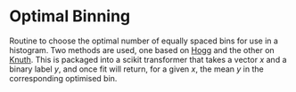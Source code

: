 # Optimal Binning

Routine to choose the optimal number of equally spaced bins for use in a histogram. Two methods are used, one based on [Hogg](https://arxiv.org/abs/0807.4820) and the other on [Knuth](https://arxiv.org/abs/physics/0605197). This is packaged into a scikit transformer that takes a vector *x* and a binary label *y*, and once fit will return, for a given *x*, the mean *y* in the corresponding optimised bin.
